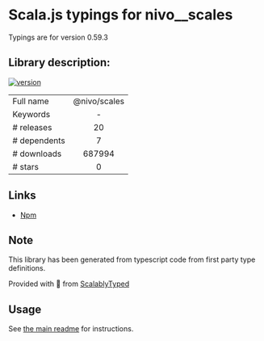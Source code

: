 
# Scala.js typings for nivo__scales

Typings are for version 0.59.3

## Library description:
[![version](https://img.shields.io/npm/v/@nivo/scales.svg?style=flat-square)](https://www.npmjs.com/package/@nivo/scales)

|                    |                 |
| ------------------ | :-------------: |
| Full name          | @nivo/scales |
| Keywords           | - |
| # releases         | 20 |
| # dependents       | 7 |
| # downloads        | 687994 |
| # stars            | 0 |

## Links
- [Npm](https://www.npmjs.com/package/%40nivo%2Fscales)
    


## Note
This library has been generated from typescript code from first party type definitions.

Provided with :purple_heart: from [ScalablyTyped](https://github.com/oyvindberg/ScalablyTyped)

## Usage
See [the main readme](../../readme.md) for instructions.


